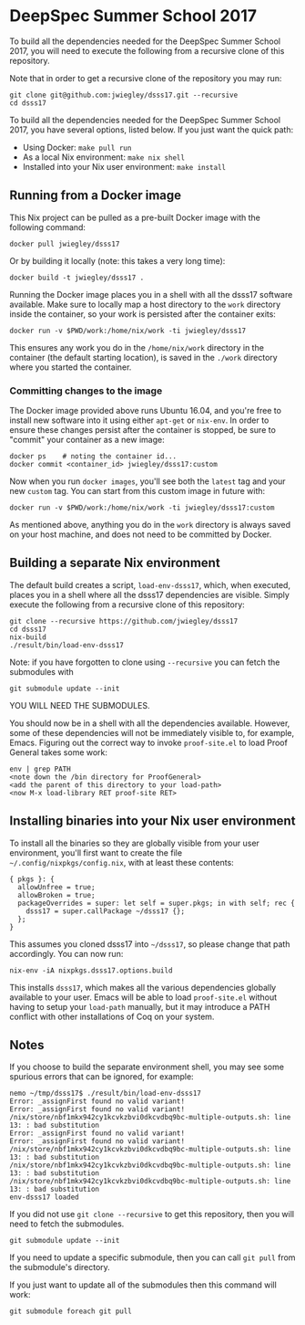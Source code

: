 # DeepSpec Summer School 2017


To build all the dependencies needed for the DeepSpec Summer School
2017, you will need to execute the following from a recursive clone of
this repository.

Note that in order to get a recursive clone of the repository you may run:

    git clone git@github.com:jwiegley/dsss17.git --recursive
    cd dsss17

To build all the dependencies needed for the DeepSpec Summer School 2017, you
have several options, listed below.  If you just want the quick path:

- Using Docker: `make pull run`
- As a local Nix environment: `make nix shell`
- Installed into your Nix user environment: `make install`

## Running from a Docker image

This Nix project can be pulled as a pre-built Docker image with the following
command:

    docker pull jwiegley/dsss17

Or by building it locally (note: this takes a very long time):

    docker build -t jwiegley/dsss17 .

Running the Docker image places you in a shell with all the dsss17 software
available. Make sure to locally map a host directory to the `work` directory
inside the container, so your work is persisted after the container exits:

    docker run -v $PWD/work:/home/nix/work -ti jwiegley/dsss17

This ensures any work you do in the `/home/nix/work` directory in the
container (the default starting location), is saved in the `./work` directory
where you started the container.

### Committing changes to the image

The Docker image provided above runs Ubuntu 16.04, and you're free to install
new software into it using either `apt-get` or `nix-env`. In order to ensure
these changes persist after the container is stopped, be sure to "commit" your
container as a new image:

    docker ps    # noting the container id...
    docker commit <container_id> jwiegley/dsss17:custom
    
Now when you run `docker images`, you'll see both the `latest` tag and your
new `custom` tag. You can start from this custom image in future with:

    docker run -v $PWD/work:/home/nix/work -ti jwiegley/dsss17:custom
    
As mentioned above, anything you do in the `work` directory is always saved on
your host machine, and does not need to be committed by Docker.

## Building a separate Nix environment

The default build creates a script, `load-env-dsss17`, which, when executed,
places you in a shell where all the dsss17 dependencies are visible. Simply
execute the following from a recursive clone of this repository:

    git clone --recursive https://github.com/jwiegley/dsss17
    cd dsss17
    nix-build
    ./result/bin/load-env-dsss17

Note: if you have forgotten to clone using `--recursive` you can fetch the submodules with

    git submodule update --init

YOU WILL NEED THE SUBMODULES.

You should now be in a shell with all the dependencies available. However,
some of these dependencies will not be immediately visible to, for example,
Emacs. Figuring out the correct way to invoke `proof-site.el` to load Proof
General takes some work:

    env | grep PATH
    <note down the /bin directory for ProofGeneral>
    <add the parent of this directory to your load-path>
    <now M-x load-library RET proof-site RET>

## Installing binaries into your Nix user environment

To install all the binaries so they are globally visible from your user
environment, you'll first want to create the file
`~/.config/nixpkgs/config.nix`, with at least these contents:

    { pkgs }: {
      allowUnfree = true;
      allowBroken = true;
      packageOverrides = super: let self = super.pkgs; in with self; rec {
        dsss17 = super.callPackage ~/dsss17 {};
      };
    }

This assumes you cloned dsss17 into `~/dsss17`, so please change that path
accordingly. You can now run:

    nix-env -iA nixpkgs.dsss17.options.build

This installs `dsss17`, which makes all the various dependencies globally
available to your user. Emacs will be able to load `proof-site.el` without
having to setup your `load-path` manually, but it may introduce a PATH
conflict with other installations of Coq on your system.

## Notes

If you choose to build the separate environment shell, you may see some
spurious errors that can be ignored, for example:

```
nemo ~/tmp/dsss17$ ./result/bin/load-env-dsss17
Error: _assignFirst found no valid variant!
Error: _assignFirst found no valid variant!
/nix/store/nbf1mkx942cy1kcvkzbvi0dkcvdbq9bc-multiple-outputs.sh: line 13: : bad substitution
Error: _assignFirst found no valid variant!
Error: _assignFirst found no valid variant!
/nix/store/nbf1mkx942cy1kcvkzbvi0dkcvdbq9bc-multiple-outputs.sh: line 13: : bad substitution
/nix/store/nbf1mkx942cy1kcvkzbvi0dkcvdbq9bc-multiple-outputs.sh: line 13: : bad substitution
/nix/store/nbf1mkx942cy1kcvkzbvi0dkcvdbq9bc-multiple-outputs.sh: line 13: : bad substitution
env-dsss17 loaded
```


If you did not use `git clone --recursive` to get this repository,
then you will need to fetch the submodules.

```
git submodule update --init
```

If you need to update a specific submodule, then you can call `git
pull` from the submodule's directory.

If you just want to update all of the submodules then this command
will work:

```
git submodule foreach git pull
```

